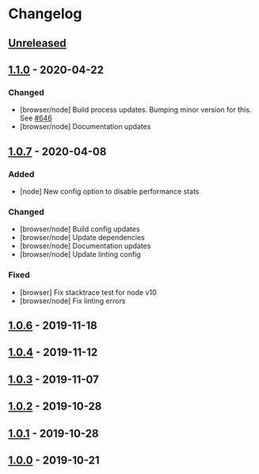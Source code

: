 # Changelog

## [Unreleased]

## [1.1.0] - 2020-04-22
### Changed
- [browser/node] Build process updates. Bumping minor version for this. See
                 [#646](https://github.com/airbrake/airbrake-js/pull/646)
- [browser/node] Documentation updates

## [1.0.7] - 2020-04-08
### Added
- [node] New config option to disable performance stats

### Changed
- [browser/node] Build config updates
- [browser/node] Update dependencies
- [browser/node] Documentation updates
- [browser/node] Update linting config

### Fixed
- [browser] Fix stacktrace test for node v10
- [browser/node] Fix linting errors

## [1.0.6] - 2019-11-18

## [1.0.4] - 2019-11-12

## [1.0.3] - 2019-11-07

## [1.0.2] - 2019-10-28

## [1.0.1] - 2019-10-28

## [1.0.0] - 2019-10-21

[Unreleased]: https://github.com/airbrake/airbrake-js/compare/v1.1.0...master
[1.1.0]: https://github.com/airbrake/airbrake-js/releases/tag/v1.1.0
[1.0.7]: https://github.com/airbrake/airbrake-js/releases/tag/v1.0.7
[1.0.6]: https://github.com/airbrake/airbrake-js/releases/tag/v1.0.6
[1.0.4]: https://github.com/airbrake/airbrake-js/releases/tag/v1.0.4
[1.0.3]: https://github.com/airbrake/airbrake-js/releases/tag/v1.0.3
[1.0.2]: https://github.com/airbrake/airbrake-js/releases/tag/v1.0.2
[1.0.1]: https://github.com/airbrake/airbrake-js/releases/tag/v1.0.1
[1.0.0]: https://github.com/airbrake/airbrake-js/releases/tag/v1.0.0
